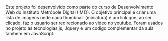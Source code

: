 Este projeto foi desenvolvido como parte do curso de Desenvolvimento Web do Instituto Metrópole Digital (IMD).
O objetivo principal é criar uma lista de imagens onde cada thumbnail (miniatura) é um link que, ao ser clicado, faz o usuario ser redirecionado ao video no youtube.
Foram usados no projeto as tecnologias js, Jquery e um codigo complementar da aula tambem em JavaScript.
